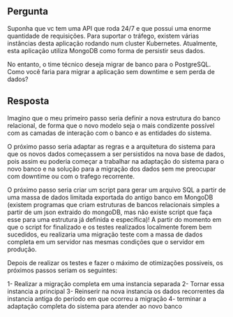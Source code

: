 ## Pergunta

Suponha que vc tem uma API que roda 24/7 e que possui uma enorme quantidade
de requisições. Para suportar o tráfego, existem várias instâncias desta aplicação
rodando num cluster Kubernetes.
Atualmente, esta aplicação utiliza MongoDB como forma de persistir seus dados.

No entanto, o time técnico deseja migrar de banco para o PostgreSQL. Como você
faria para migrar a aplicação sem downtime e sem perda de dados?

## Resposta

Imagino que o meu primeiro passo seria definir a nova estrutura do banco relacional, de forma que o novo
modelo seja o mais condizente possível com as camadas de interação com o banco e as entidades do sistema.

O próximo passo seria adaptar as regras e a arquitetura do sistema para que os novos dados começassem a ser
persistidos na nova base de dados, pois assim eu poderia começar a trabalhar na adaptação do sistema para o
novo banco e na solução para a migração dos dados sem me preocupar com downtime ou com o trafego recorrente.

O próximo passo seria criar um script para gerar um arquivo SQL a partir de uma massa de dados limitada exportada
do antigo banco em MongoDB (existem programas que criam estruturas de bancos relacionais simples a partir de um json extraido do 
mongoDB, mas não existe script que faça esse para uma estrutura já definida e específica)! A partir do momento em que o script
for finalizado e os testes realizados localmente forem bem sucedidos, eu realizaria uma migração teste com a massa de dados 
completa em um servidor nas mesmas condições que o servidor em produção.

Depois de realizar os testes e fazer o máximo de otimizações possiveis, os próximos passos seriam os seguintes:

1- Realizar a migração completa em uma instancia separada
2- Tornar essa instancia a principal
3- Reinserir na nova instancia os dados recorrentes da instancia antiga do período em que ocorreu a migração
4- terminar a adaptação completa do sistema para atender ao novo banco  
